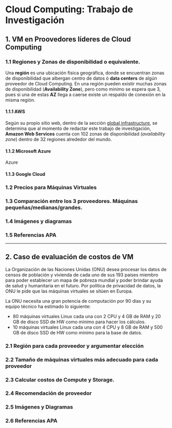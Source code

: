 # Cloud Computing: Trabajo de Investigación


## 1. VM en Proovedores líderes de Cloud Computing

### 1.1 Regiones y Zonas de disponibilidad o equivalente.

Una **región** es una ubicación física geográfica, donde se encuentran zonas de disponibilidad que albergan centro de datos ó **data centers** de algún proveedor de Cloud Computing. En una región pueden existir muchas zonas de disponibilidad (**Availability Zone**), pero como mínimo se espera que 3, pues si una de estas **AZ** llega a caerse existe un respaldo de conexión en la misma región. 

#### 1.1.1 AWS

Según su propio sitio web, dentro de la sección [global infrastructure](https://aws.amazon.com/about-aws/global-infrastructure/), se determina que al momento de redactar este trabajo de investigación, **Amazon Web Services** cuenta con 102 zonas de disponibilidad (*availability zone*) dentro de 32 regiones alrededor del mundo.

#### 1.1.2 Microsoft Azure

Azure 

#### 1.1.3 Google Cloud


### 1.2 Precios para Máquinas Virtuales

### 1.3 Comparación entre los 3 proveedores. Máquinas pequeñas/medianas/grandes.

### 1.4 Imágenes y diagramas

### 1.5 Referencias APA

---

## 2. Caso de evaluación de costos de VM

La Organización de las Naciones Unidas (ONU) desea procesar los datos de censos de población y vivienda de cada uno de sus 193 países miembro para poder establecer un mapa de pobreza mundial y poder brindar ayuda de salud y humanitaria en el futuro. Por política de privacidad de datos, la ONU le pide que las máquinas virtuales se sitúen en Europa.

La ONU necesita una gran potencia de computación por 90 días y su equipo técnico ha estimado lo siguiente:

- 80 máquinas virtuales Linux cada una con 2 CPU y 4 GB de RAM y 20 GB de disco SSD de HW como mínimo para hacer los cálculos.
- 10 máquinas virtuales Linux cada una con 4 CPU y 8 GB de RAM y 500 GB de disco SSD de HW como mínimo para la base de datos.

### 2.1 Región para cada proveedor y argumentar elección

### 2.2 Tamaño de máquinas virtuales más adecuado para cada proveedor

### 2.3 Calcular costos de Compute y Storage.

### 2.4 Recomendación de proveedor

### 2.5 Imágenes y Diagramas

### 2.6 Referencias APA